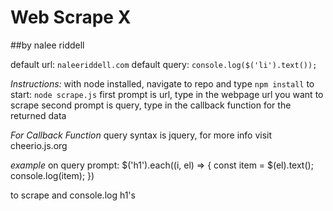 # Web Scrape X
##by nalee riddell

default url: `naleeriddell.com`
default query: `console.log($('li').text());`

*Instructions:*
with node installed, navigate to repo and type `npm install`
to start: `node scrape.js`
first prompt is url, type in the webpage url you want to scrape
second prompt is query, type in the callback function for the returned data

*For Callback Function*
query syntax is jquery, for more info visit cheerio.js.org

*example*
on query prompt:
 $('h1').each((i, el) => {
 	const item = $(el).text();
 	console.log(item);
})

to scrape and console.log h1's
